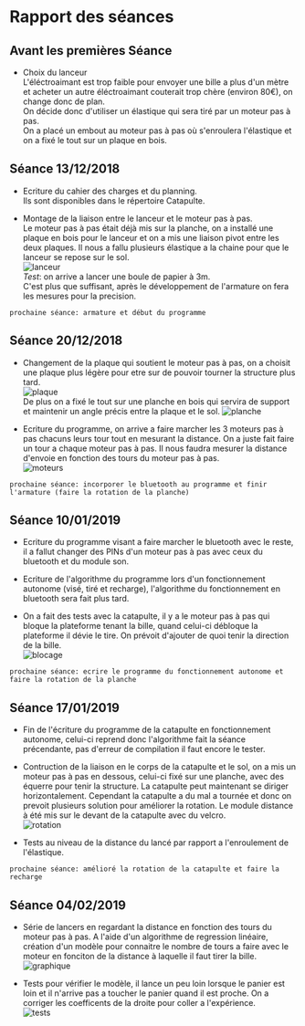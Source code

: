 Rapport des séances
== 

Avant les premières Séance
-

* Choix du lanceur  
L'éléctroaimant est trop faible pour envoyer une bille a plus d'un mètre et acheter un autre éléctroaimant couterait trop chère 
(environ 80€), on change donc de plan.  
On décide donc d'utiliser un élastique qui sera tiré par un moteur pas à pas.  
On a placé un embout au moteur pas à pas où s'enroulera l'élastique et on a fixé le tout sur un plaque en bois.  

Séance 13/12/2018
-

* Ecriture du cahier des charges et du planning.  
Ils sont disponibles dans le répertoire Catapulte.  
  
* Montage de la liaison entre le lanceur et le moteur pas à pas.   
Le moteur pas à pas était déjà mis sur la planche, on a installé une plaque en bois pour le lanceur et on a mis une liaison pivot entre les deux plaques. Il nous a fallu plusieurs élastique a la chaine pour que le lanceur se repose sur le sol.  
![lanceur](https://user-images.githubusercontent.com/45574003/49941201-20228f80-fee2-11e8-9116-fdc5400576f7.jpg)  
_Test_: on arrive a lancer une boule de papier à 3m.  
C'est plus que suffisant, après le développement de l'armature on fera les mesures pour la precision.  
  
`prochaine séance: armature et début du programme`  

Séance 20/12/2018
-

* Changement de la plaque qui soutient le moteur pas à pas, on a choisit une plaque plus légère pour etre sur de pouvoir tourner la structure plus tard.  
![plaque](https://user-images.githubusercontent.com/45574003/50400640-8338df80-0788-11e9-98e1-277076fa238b.jpg)  
De plus on a fixé le tout sur une planche en bois qui servira de support et maintenir un angle précis entre la plaque et le sol.
![planche](https://user-images.githubusercontent.com/45574003/50378810-05b38900-063b-11e9-86af-da5ded0d8f53.jpg)  

* Ecriture du programme, on arrive a faire marcher les 3 moteurs pas à pas chacuns leurs tour tout en mesurant la distance. On a juste fait faire un tour a chaque moteur pas à pas. Il nous faudra mesurer la distance d'envoie en fonction des tours du moteur pas à pas.  
![moteurs](https://user-images.githubusercontent.com/45574003/50400621-4836ac00-0788-11e9-8d88-8a11e3deda06.jpg)  

`prochaine séance: incorporer le bluetooth au programme et finir l'armature (faire la rotation de la planche)`  

Séance 10/01/2019  
-  

* Ecriture du programme visant a faire marcher le bluetooth avec le reste, il a fallut changer des PINs d'un moteur pas à pas avec ceux du bluetooth et du module son.  

* Ecriture de l'algorithme du programme lors d'un fonctionnement autonome (visé, tiré et recharge), l'algorithme du fonctionnement en bluetooth sera fait plus tard.  

* On a fait des tests avec la catapulte, il y a le moteur pas à pas qui bloque la plateforme tenant la bille, quand celui-ci débloque la plateforme il dévie le tire. On prévoit d'ajouter de quoi tenir la direction de la bille.  
![blocage](https://user-images.githubusercontent.com/45574003/50964807-81815280-14d0-11e9-8f80-e5afdae7afa0.jpg)  

`prochaine séance: ecrire le programme du fonctionnement autonome et faire la rotation de la planche`  

Séance 17/01/2019  
-  

* Fin de l'écriture du programme de la catapulte en fonctionnement autonome, celui-ci reprend donc l'algorithme fait la séance précendante, pas d'erreur de compilation il faut encore le tester.  

* Contruction de la liaison en le corps de la catapulte et le sol, on a mis un moteur pas à pas en dessous, celui-ci fixé sur une planche, avec des équerre pour tenir la structure. La catapulte peut maintenant se diriger horizontalement. Cependant la catapulte a du mal a tournée et donc on prevoit plusieurs solution pour améliorer la rotation. Le module distance à été mis sur le devant de la catapulte avec du velcro.  
![rotation](https://user-images.githubusercontent.com/45574003/51338832-28468f80-1a8b-11e9-97e8-5e72e4a0757b.jpg)  

* Tests au niveau de la distance du lancé par rapport a l'enroulement de l'élastique.  

`prochaine séance: amélioré la rotation de la catapulte et faire la recharge`  

Séance 04/02/2019
-  

* Série de lancers en regardant la distance en fonction des tours du moteur pas à pas. A l'aide d'un algorithme de regression linéaire, création d'un modèle pour connaitre le nombre de tours a faire avec le moteur en fonciton de la distance à laquelle il faut tirer la bille.  
![graphique](https://user-images.githubusercontent.com/45574003/52116524-a2d9e800-2611-11e9-914d-5da5da1a9df0.JPG)  

* Tests pour vérifier le modèle, il lance un peu loin lorsque le panier est loin et il n'arrive pas a toucher le panier quand il est proche. On a corriger les coefficents de la droite pour coller a l'expérience.  
![tests]()  

